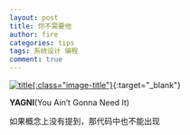 ```yaml
---
layout: post
title: 你不需要他
author: fire
categories: tips 
tags: 系统设计 编程
comment: true
---
```


[![title](https://image.sideproject.cn/titlex/title_005.jpg){:class="image-title"}](//image.sideproject.cn/titlex/title_005.jpg){:target="_blank"}

**YAGNI**(You Ain’t Gonna Need It)

如果概念上没有提到，那代码中也不能出现